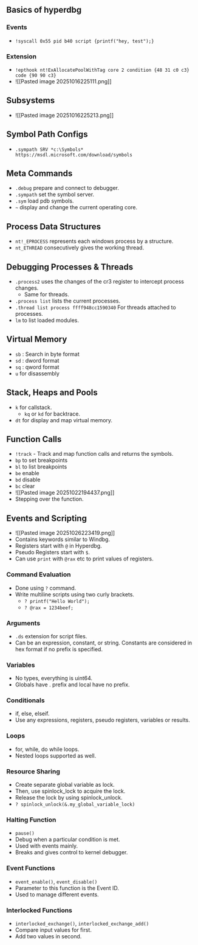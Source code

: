 ## Basics of hyperdbg
### Events
- `!syscall 0x55 pid b40 script {printf("hey, test");}`
### Extension
- `!epthook nt!ExAllocatePoolWithTag core 2 condition {48 31 c0 c3} code {90 90 c3}`
- ![[Pasted image 20251016225111.png]]
## Subsystems
- ![[Pasted image 20251016225213.png]]
## Symbol Path Configs
- `.sympath SRV *c:\Symbols* https://msdl.microsoft.com/download/symbols`
## Meta Commands
- `.debug` prepare and connect to debugger.
- `.sympath` set the symbol server.
- `.sym` load pdb symbols.
- `~` display and change the current operating core.
## Process Data Structures
- `nt!_EPROCESS` represents each windows process by a structure.
- `nt_ETHREAD` consecutively gives the working thread. 
## Debugging Processes & Threads
- `.process2` uses the changes of the cr3 register to intercept process changes.
	- Same for threads.
- `.process list` lists the current processes.
- `.thread list process ffff948cc1590340` For threads attached to processes.
- `lm` to list loaded modules.
## Virtual Memory
- `sb` : Search in byte format
- `sd` : dword format
- `sq` : qword format
- `u` for disassembly
## Stack, Heaps and Pools
- `k` for callstack.
	- `kq` or `kd` for backtrace.
- `dt` for display and map virtual memory.
## Function Calls
- `!track` - Track and map function calls and returns the symbols.
- `bp` to set breakpoints
- `bl` to list breakpoints
- `be` enable
- `bd` disable
- `bc` clear
- ![[Pasted image 20251022194437.png]]
- Stepping over the function.

## Events and Scripting
- ![[Pasted image 20251026223419.png]]
- Contains keywords similar to Windbg.
- Registers start with `@` in Hyperdbg.
- Pseudo Registers start with `$`.
- Can use `print` with `@rax` etc to print values of registers.
### Command Evaluation
- Done using `?` command.
- Write multiline scripts using two curly brackets.
	- `? printf("Hello World");`
	- `? @rax = 1234beef;`
### Arguments
- `.ds` extension for script files.
- Can be an expression, constant, or string. Constants are considered in hex format if no prefix is specified.
### Variables
- No types, everything is uint64.
- Globals have . prefix and local have no prefix.
### Conditionals
- if, else, elseif.
- Use any expressions, registers, pseudo registers, variables or results.
### Loops
- for, while, do while loops.
- Nested loops supported as well.
### Resource Sharing
- Create separate global variable as lock.
- Then, use spinlock_lock to acquire the lock.
- Release the lock by using spinlock_unlock.
- `? spinlock_unlock(&.my_global_variable_lock)`
### Halting Function
- `pause()`
- Debug when a particular condition is met.
- Used with events mainly.
- Breaks and gives control to kernel debugger.
### Event Functions
- `event_enable()`, `event_disable()`
- Parameter to this function is the Event ID.
- Used to manage different events.
### Interlocked Functions
- `interlocked_exchange()`, `interlocked_exchange_add()`
- Compare input values for first.
- Add two values in second.